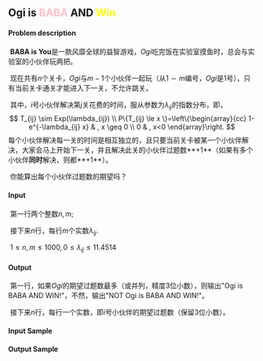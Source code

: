 ## Ogi is <font color=pink>BABA</font> AND <font color=yellow>Win</font>

#### Problem description

​	**BABA is You**是一款风靡全球的益智游戏，$Ogi$吃完饭在实验室摸鱼时，总会与实验室的小伙伴玩两把。

​	现在共有$n$个关卡，$Ogi$与$m-1$个小伙伴一起玩（从$1 \sim m$编号，$Ogi$是$1$号），只有当前关卡通关才能进入下一关，不允许跳关。

​	其中，$i$号小伙伴解决第$j$关花费的时间，服从参数为$\lambda_{ij}$的指数分布，即，
$$
T_{ij} \sim Exp(\lambda_{ij}) \\ P\{T_{ij} \le x \}=\left\{\begin{array}{cc}
1-e^{-\lambda_{ij} x} & , x \geq 0 \\
0 & , x<0
\end{array}\right.
$$
​	每个小伙伴解决每一关的时间是相互独立的，且只要当前关卡被某一个小伙伴解决，大家会马上开始下一关，并且解决此关的小伙伴过题数**+1**（如果有多个小伙伴**同时**解决，则都**+1**）。

​	你能算出每个小伙伴过题数的期望吗？

#### Input

​	第一行两个整数$n, m$;

​	接下来$n$行，每行$m$个实数$\lambda_{ij}$.

​	$1 \le n,m \le 1000, 0 \le \lambda_{ij} \le 11.4514$

#### Output

​	第一行，如果$Ogi$的期望过题数最多（或并列，精度3位小数），则输出"Ogi is BABA AND WIN!"，不然，输出"NOT Ogi is BABA AND WIN!"。

​	接下来$n$行，每行一个实数，即$i$号小伙伴的期望过题数（保留3位小数）。

#### Input Sample

#### Output Sample

